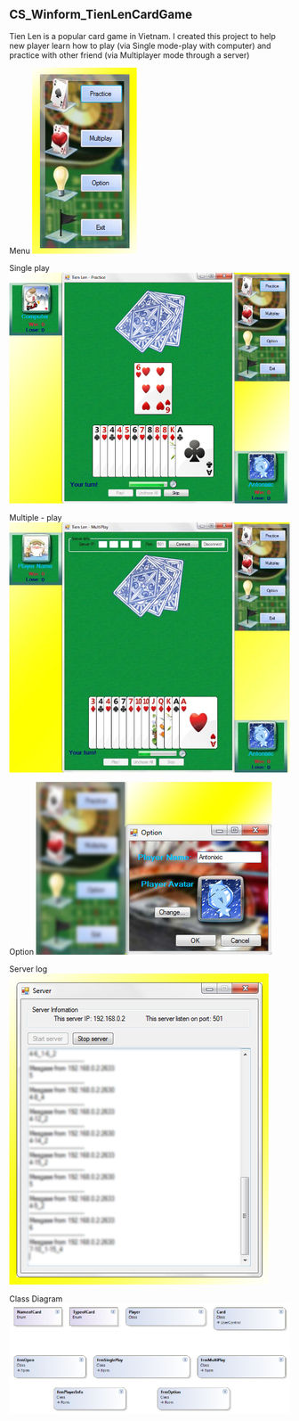 ## CS_Winform_TienLenCardGame

Tien Len is a popular card game in Vietnam. I created this project to help new player learn how to play (via Single mode-play with computer) and practice with other friend (via Multiplayer mode through a server)

Menu
![Menu](1.jpg)

Single play
![Single play](3.jpg)

Multiple - play
![Multiple - play](5.jpg)

Option
![Option](6.jpg)

Server log
![Server](9.jpg)

Class Diagram
![Class diagram](11.jpg)
